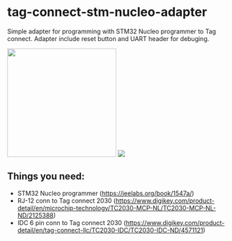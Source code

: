# tag-connect-stm-nucleo-adapter

Simple adapter for programming with STM32 Nucleo programmer to Tag connect.
Adapter include reset button and UART header for debuging.  

<img src="https://github.com/sakalaka8/tag-connect-stm-nucleo-adapter/blob/master/4_DOC/pcb_front.png" height="250">	<img src="https://github.com/sakalaka8/tag-connect-stm-nucleo-adapter/blob/master/4_DOC/pcb_back.png">

## Things you need:
 * STM32 Nucleo programmer (https://jeelabs.org/book/1547a/)
 * RJ-12 conn to Tag connect 2030 (https://www.digikey.com/product-detail/en/microchip-technology/TC2030-MCP-NL/TC2030-MCP-NL-ND/2125388)
 * IDC 6 pin conn to Tag connect 2030 (https://www.digikey.com/product-detail/en/tag-connect-llc/TC2030-IDC/TC2030-IDC-ND/4571121)